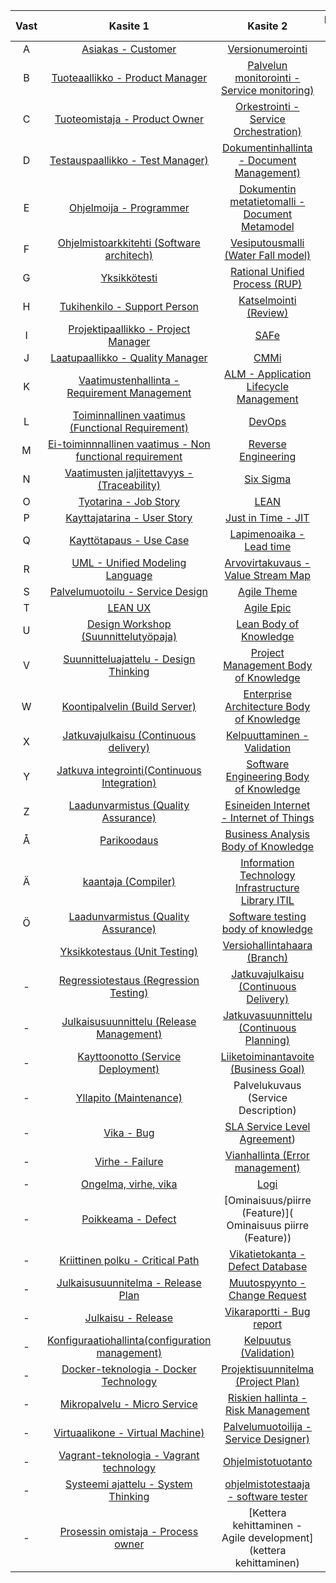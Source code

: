 


| Vast | Kasite 1 | Kasite 2 | Kasite 3 |
|:-:|:-:|:-:| :-:|
| A | [Asiakas - Customer](asiakas) | [Versionumerointi](versionumerointi) | - |
| B | [Tuoteaallikko - Product Manager](Tuotepaallikko) | [Palvelun monitorointi - Service monitoring)](Monitorointi) | - |
| C | [Tuoteomistaja - Product Owner](tuoteomistaja) | [Orkestrointi - Service Orchestration)](orkestrointi) | - |
| D | [Testauspaallikko - Test Manager)](testauspaallikko) | [Dokumentinhallinta - Document Management)](dokumentinhallinta) | - |
| E | [Ohjelmoija - Programmer](ohjelmoija) | [Dokumentin metatietomalli - Document Metamodel](dokumenttien-metamallit) | - |
| F | [Ohjelmistoarkkitehti (Software architech)](ohjelmistoarkkitehti-(Software-architech)) | [Vesiputousmalli (Water Fall model)](Vesiputousmalli) |  - |
| G | [Yksikkötesti](unit-test) | [Rational Unified Process (RUP)](rational-unified-process) | - |
| H | [Tukihenkilo - Support Person](tukihenkilo) | [Katselmointi (Review)](katselmointi) | - |
| I | [Projektipaallikko - Project Manager]() | [SAFe](scalede-agile-framework) | - |
| J | [Laatupaallikko - Quality Manager](laatupaallikko) | [CMMi](cmmi) | - |
| K | [Vaatimustenhallinta - Requirement Management](vaatimustenhallinta) | [ALM - Application Lifecycle Management](application-lifecycle-management) | - |
| L | [Toiminnallinen vaatimus (Functional Requirement)](toiminnallinen-vaatimus) | [DevOps](devops) | - |
| M | [Ei-toiminnnallinen vaatimus - Non functional requirement](Ei-toiminnalinen-vaatimus) | [Reverse Engineering](Reverse-Engineering) | - |
| N | [Vaatimusten jaljitettavyys - (Traceability)](traceability) | [Six Sigma](six-sigma) |- |
| O | [Tyotarina - Job Story](tyotarina) | [LEAN](lean-six-sigma) | - |
| P | [Kayttajatarina - User Story](kayttajatarina) | [Just in Time - JIT](just-in-time) | - |
| Q | [Kayttötapaus - Use Case ](kayttotapaus) | [Lapimenoaika - Lead time](lapimenoaika) | - |
| R | [UML - Unified Modeling Language](UML) | [Arvovirtakuvaus -Value Stream Map](arvovirtakuvaus) | - |
| S | [Palvelumuotoilu - Service Design](Palvelumuotoilu) | [Agile Theme](Agile-Theme) |- |
| T | [LEAN UX](Lean-Ux) | [Agile Epic](Agile-Epic) |- |
| U | [Design Workshop (Suunnittelutyöpaja)](Design-Workshop) | [Lean Body of Knowledge](Lean-Body-of-Knowledge) | - | - |
| V | [Suunnitteluajattelu - Design Thinking](Design-Thinking) | [Project Management Body of Knowledge](Project-Management-Body-of-Knowledge) | - |
| W | [Koontipalvelin (Build Server)](koontipalvelin) | [Enterprise Architecture Body of Knowledge](enterprise-architecture-body-of-knowledge) | - |
| X | [Jatkuvajulkaisu (Continuous delivery)](jatkuva-julkaisu) | [Kelpuuttaminen - Validation](kelpuuttaminen-validation) | - |
| Y | [Jatkuva integrointi(Continuous Integration)](Jatkuva-integrointi) | [Software Engineering Body of Knowledge](Software-Engineering-Body-of-Knowledge) | - |
| Z | [Laadunvarmistus (Quality Assurance)](laadunhallinta) | [Esineiden Internet - Internet of Things](internet-of-things) | - |
| Å | [Parikoodaus](parikoodaus) | [Business Analysis Body of Knowledge](business-analysis-body-of-knowledge) | - |
| Ä | [kaantaja (Compiler)](kaantaja(compiler)) | [Information Technology Infrastructure Library ITIL](itil) | - |
| Ö | [Laadunvarmistus (Quality Assurance)](laadunvarmistus) | [Software testing body of knowledge](software-testing-body-of-knowledge) |- |
|  | [Yksikkotestaus (Unit Testing)](Yksikkotestaus) | [Versiohallintahaara (Branch)](versiohallintahaara) | - |
| - | [Regressiotestaus (Regression Testing)](regressio-testaus) | [Jatkuvajulkaisu (Continuous Delivery)](jatkuvajulkaisu) |- |
| - | [Julkaisusuunnittelu (Release Management)](julkaisusuunnittelu) | [Jatkuvasuunnittelu (Continuous Planning)](jatkuvasuunnittelu) | - |
| - | [Kayttoonotto (Service Deployment)](regressio-testaus) | [Liiketoiminantavoite (Business Goal)](liiketoimintatavoite) |- |
| - | [Yllapito (Maintenance)](yllapito) | Palvelukuvaus (Service Description) | - |
| - | [Vika - Bug](Vika-(bug)) | [SLA Service Level Agreement](service-level-agreement)) |- |
| - | [Virhe - Failure](Virhe) | [Vianhallinta (Error management)](vianhallinta) | - |
| - | [Ongelma, virhe, vika](ongelma) | [Logi](logi) |- |
| - | [Poikkeama - Defect]( Poikkeama(Defect)) | [Ominaisuus/piirre (Feature)]( Ominaisuus piirre (Feature)) | - |
| - | [Kriittinen polku - Critical Path](Kriittinen-polku) | [Vikatietokanta - Defect Database]() | - |
| - | [Julkaisusuunnitelma - Release Plan](julkaisusuunnitelma)  | [Muutospyynto - Change Request](muutospyynto)  | - |
| - | [Julkaisu - Release](Julkaisu-(Release)) | [Vikaraportti - Bug report](Vikaraportti-(Bug-Report))| - |  [Versiohallinta  - version control](versionhallinta) | [Tarkistus (Verifiointi)](verifikaatio) | - |
| - | [Konfiguraatiohallinta(configuration management)](konfiguraatiohallinta) | [Kelpuutus (Validation)](kelpuutus) | - |
| - | [Docker-teknologia - Docker Technology](Docker-kontti) | [Projektisuunnitelma (Project Plan)](Projektisuunnitelma) | - |
| - | [Mikropalvelu - Micro Service](mikropalvelu) | [Riskien hallinta - Risk Management](riskienhallinta) |- |
| - | [Virtuaalikone - Virtual Machine)](vvirtuaalikone) | [Palvelumuotoilija - Service Designer)](palvelumuotoilija) |- |
| - | [Vagrant-teknologia - Vagrant technology](vagrant-technology) | [Ohjelmistotuotanto](Ohjelmistotuotanto) |
| - | [Systeemi ajattelu - System Thinking](systeemiajattelu) | [ohjelmistotestaaja - software tester](ohjelmistotestaaja)  | 
| - | [Prosessin omistaja - Process owner](prosessinomistaja) |[Kettera kehittaminen - Agile development](kettera kehittaminen)| - |


